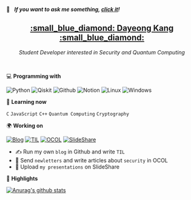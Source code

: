 <!-- icons here https://simpleicons.org/ -->

💬 &nbsp; ***If you want to ask me something, [click it](https://github.com/tula3and/tula3and/issues)!***<br>

<h2 align='center'><strong><a href="https://tula3and.github.io/about/" target="_blank">:small_blue_diamond: Dayeong Kang :small_blue_diamond:</a></strong></h2>
<p align='center'><i>Student Developer interested in Security and Quantum Computing</i></p><br>

💻 **Programming with**<br>

![Python](https://img.shields.io/badge/-Python-blue?logo=Python&logoColor=white&labelColor=blue)
![Qiskit](https://img.shields.io/badge/-Qiskit-purple)
![Github](https://img.shields.io/badge/-Github-black?logo=GitHub&logoColor=white&labelColor=black)
![Notion](https://img.shields.io/badge/-Notion-black?logo=Notion&logoColor=white&labelColor=black)
![Linux](https://img.shields.io/badge/-Linux-yellow?logo=Linux&logoColor=black&labelColor=yellow)
![Windows](https://img.shields.io/badge/-Windows-blue?logo=Windows&logoColor=white&labelColor=blue)

:book: **Learning now**<br>

`C` `JavaScript` `C++` `Quantum Computing` `Cryptography`

🌍 **Working on**<br>

[![Blog](https://img.shields.io/badge/-Blog-black?logo=GitHub&logoColor=white&labelColor=black)](https://tula3and.github.io/)
[![TIL](https://img.shields.io/badge/-TIL-black?logo=GitHub&logoColor=white&labelColor=black)](https://github.com/tula3and/til)
[![OCOL](https://img.shields.io/badge/-OCOL-black?logo=Medium&logoColor=white&labelColor=black)](https://medium.com/ocol)
[![SlideShare](https://img.shields.io/badge/-SlideShare-blue?logo=slideshare&logoColor=white&labelColor=blue)](https://www.slideshare.net/DayeongKang)
- :writing_hand: Run my own `blog` in Github and write `TIL`
- :cookie: Send `newletters` and write articles about `security` in OCOL
- :microphone: Upload `my presentations` on SlideShare

🚩 **Highlights**<br>

[![Anurag's github stats](https://github-readme-stats.vercel.app/api?username=tula3and&theme=white)](https://github.com/anuraghazra/github-readme-stats)

